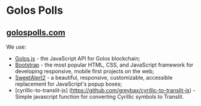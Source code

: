 # Golos Polls

## [golospolls.com](https://golospolls.com/)

We use:
* [Golos.js](https://github.com/GolosChain/golos-js) - the JavaScript API for Golos blockchain;
* [Bootstrap](https://github.com/twbs/bootstrap) - the most popular HTML, CSS, and JavaScript framework for developing responsive, mobile first projects on the web;
* [SweetAlert2](https://github.com/limonte/sweetalert2) - a beautiful, responsive, customizable, accessible replacement for JavaScript's popup boxes;
* [cyrillic-to-translit-js] (https://github.com/greybax/cyrillic-to-translit-js) - Simple javascript function for converting Cyrillic symbols to Translit.